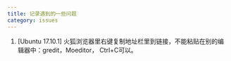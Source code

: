 ```yaml
---
title: 记录遇到的一些问题
category: issues
---
```

<!-- more -->
1. [Ubuntu 17.10.1] 火狐浏览器里右键复制地址栏里到链接，不能粘贴在别的编辑器中：gredit，Moeditor， Ctrl+C可以。
